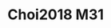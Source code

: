 <a name="material" />

# Choi2018 M31
<script type="application/ld+json">
  {
    "@context": "https://schema.org/",
    "@type": "ChemicalSubstance",
    "http://purl.org/dc/terms/conformsTo":
      {
        "@type": "CreativeWork",
        "@id": "https://bioschemas.org/profiles/ChemicalSubstance/0.4-RELEASE/"
      },
    "@id": "https://egonw.github.io/nanowiki/nanowiki542.html#material",
    "name": "Choi2018 M31",
    "sameAs": "http://127.0.0.1/mediawiki/index.php/Special:URIResolver/Choi2018_M31"
  }
</script>

